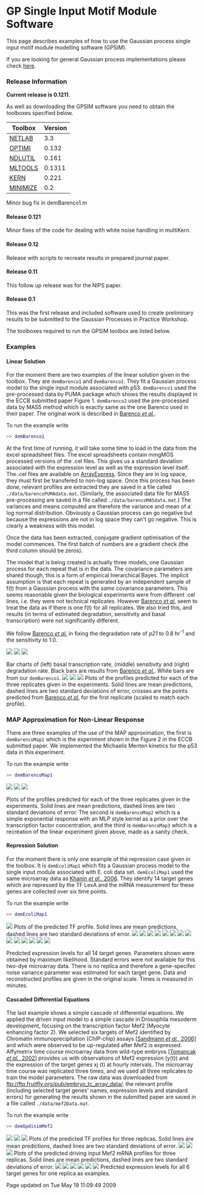
GP Single Input Motif Module Software
=====================================

This page describes examples of how to use the Gaussian process single input motif module modelling software (GPSIM).

If you are looking for general Gaussian process implementations please check [here](/gpsoftware.html).

### Release Information


**Current release is 0.1211**.

As well as downloading the GPSIM software you need to obtain the toolboxes specified below. 

| **Toolbox**                                 | **Version** |
|---------------------------------------------|-------------|
| [NETLAB](/netlab/downloadFiles/vrs3p3)      | 3.3         |
| [OPTIMI](/optimi/downloadFiles/vrs0p132)    | 0.132       |
| [NDLUTIL](/ndlutil/downloadFiles/vrs0p161)  | 0.161       |
| [MLTOOLS](/mltools/downloadFiles/vrs0p1311) | 0.1311      |
| [KERN](/kern/downloadFiles/vrs0p221)        | 0.221       |
| [MINIMIZE](/minimize/downloadFiles/vrs0p2)  | 0.2         |

Minor bug fix in demBarenco1.m

#### Release 0.121

Minor fixes of the code for dealing with white noise handling in multiKern.

#### Release 0.12

Release with scripts to recreate results in prepared journal paper.

#### Release 0.11

This follow up release was for the NIPS paper.

#### Release 0.1

This was the first release and included software used to create preliminary results to be submitted to the Gaussian Processes in Practice Workshop.

The toolboxes required to run the GPSIM toolbox are listed below.

### Examples

#### Linear Solution

For the moment there are two examples of the linear solution given in the toolbox. They are `demBarenco1` and `demBarenco2`. They fit a Gaussian process model to the single input module associated with p53. `demBarenco1` used the pre-processed data by PUMA package which shows the results displayed in the ECCB submitted paper Figure 1. `demBarenco2` used the pre-processed data by MAS5 method which is exactly same as the one Barenco used in their paper. The original work is described in [Barenco *et al.*](http://www.cs.man.ac.uk/neill-bin/publications/bibpage.cgi?keyName=Barenco:ranked06&printAbstract=1).

To run the example write

```matlab
>> demBarenco1
```

At the first time of running, it will take some time to load in the data from the excel spreadsheet files. The excel spreadsheets contain mmgMOS processed versions of the .cel files. This gives us a standard deviation associated with the expression level as well as the expression level itself. The .cel files are available on [ArrayExpress](http://www.ebi.ac.uk/arrayexpress/). Since they are in log space, they must first be transfered to non-log space. Once this process has been done, relevant profiles are extracted they are saved in a file called `./data/barencoPUMAdata.mat`. (Similarly, the associated data file for MAS5 pre-processing are saved in a file called `./data/barencoMASdata.mat`.) The variances and means computed are therefore the variance and mean of a log normal distribution. Obviously a Gaussian process can go negative but because the expressions are not in log space they can't go negative. This is clearly a weakness with this model.

Once the data has been extracted, conjugate gradient optimisation of the model commences. The first batch of numbers are a gradient check (the third column should be zeros).

The model that is being created is actually three models, one Gaussian process for each repeat that is in the data. The covariance parameters are shared though, this is a form of empirical hierarchical Bayes. The implicit assumption is that each repeat is generated by an independent sample of f(t) from a Gaussian process with the *same* covariance parameters. This seems reasonable given the biological experiments were from different .cel lines, *i.e.* they were not technical replicates. However [Barenco *et al.*](http://www.cs.man.ac.uk/neill-bin/publications/bibpage.cgi?keyName=Barenco:ranked06&printAbstract=1) seem to treat the data as if there is one f(t) for all replicates. We also tried this, and results (in terms of estimated degradation, sensitivity and basal transcription) were not significantly different.

We follow [Barenco *et al.*](http://www.cs.man.ac.uk/neill-bin/publications/bibpage.cgi?keyName=Barenco:ranked06&printAbstract=1) in fixing the degradation rate of *p21* to 0.8 hr<sup>-1</sup> and the sensitivity to 1.0.

![](./demBarenco1_basal.png)
 ![](./demBarenco1_sensitivity.png)
 ![](./demBarenco1_decay.png)

Bar charts of (left) basal transcription rate, (middle) sensitivity and (right) degradation rate. Black bars are results from [Barenco *et al.*](http://www.cs.man.ac.uk/neill-bin/publications/bibpage.cgi?keyName=Barenco:ranked06&printAbstract=1). White bars are from our `demBarenco1`.
![](./demBarenco1_profile1.png)
 ![](./demBarenco1_profile2.png)
 ![](./demBarenco1_profile3.png)
Plots of the profiles predicted for each of the three replicates given in the experiments. Solid lines are mean predictions, dashed lines are two standard deviations of error, crosses are the points predicted from [Barenco *et al.*](http://www.cs.man.ac.uk/neill-bin/publications/bibpage.cgi?keyName=Barenco:ranked06&printAbstract=1) for the first replicate (scaled to match each profile).

### MAP Approximation for Non-Linear Response

There are three examples of the use of the MAP approximation, the first is `demBarencoMap1` which is the experiment shown in the Figure 2 in the ECCB submitted paper. We implemented the Michaelis Menten kinetics for the p53 data in this experiment.

To run the example write

```matlab
>> demBarencoMap1 
```

![](./demBarencoMapMLPAct3Mlpmulti_profile1_slide.png)
 ![](./demBarencoMapMLPAct3Mlpmulti_profile2_slide.png)
 ![](./demBarencoMapMLPAct3Mlpmulti_profile3_slide.png)

Plots of the profiles predicted for each of the three replicates given in the experiments. Solid lines are mean predictions, dashed lines are two standard deviations of error.
The second is `demBarencoMap2` which is a simple exponential response with an MLP style kernel as a prior over the transcription factor concentration, and the third is `demBarencoMap3` which is a recreation of the linear experiment given above, made as a sanity check.

#### Repression Solution

For the moment there is only one example of the repression case given in the toolbox. It is `demEcoliMap1` which fits a Gaussian process model to the single input module associated with E. coli data set. `demEcoliMap1` used the same microarray data as [Khanin *et al.*, 2006](http://www.cs.man.ac.uk/neill-bin/publications/bibpage.cgi?keyName=Khanin:repression06&printAbstract=1). They identify 14 target genes which are repressed by the TF LexA and the mRNA measurement for these genes are collected over six time points.

To run the example write

```matlab
>> demEcoliMap1 
```

![](./demMapFullEcoliOptimInit4Translatemulti_profile1_slide.png)
Plots of the predicted TF profile. Solid lines are mean predictions, dashed lines are two standard deviations of error.
![](./demMapFullEcoliOptimInit4Translatemulti_ExprsProfile_Rep1_Gene1.png)
 ![](./demMapFullEcoliOptimInit4Translatemulti_ExprsProfile_Rep1_Gene2.png)
 ![](./demMapFullEcoliOptimInit4Translatemulti_ExprsProfile_Rep1_Gene3.png)
 ![](./demMapFullEcoliOptimInit4Translatemulti_ExprsProfile_Rep1_Gene4.png)
 ![](./demMapFullEcoliOptimInit4Translatemulti_ExprsProfile_Rep1_Gene5.png)
 ![](./demMapFullEcoliOptimInit4Translatemulti_ExprsProfile_Rep1_Gene6.png)
 ![](./demMapFullEcoliOptimInit4Translatemulti_ExprsProfile_Rep1_Gene7.png)
 ![](./demMapFullEcoliOptimInit4Translatemulti_ExprsProfile_Rep1_Gene8.png)
 ![](./demMapFullEcoliOptimInit4Translatemulti_ExprsProfile_Rep1_Gene9.png)
 ![](./demMapFullEcoliOptimInit4Translatemulti_ExprsProfile_Rep1_Gene10.png)
 ![](./demMapFullEcoliOptimInit4Translatemulti_ExprsProfile_Rep1_Gene11.png)
 ![](./demMapFullEcoliOptimInit4Translatemulti_ExprsProfile_Rep1_Gene12.png)
 ![](./demMapFullEcoliOptimInit4Translatemulti_ExprsProfile_Rep1_Gene13.png)
 ![](./demMapFullEcoliOptimInit4Translatemulti_ExprsProfile_Rep1_Gene14.png)

Predicted expression levels for all 14 target genes. Parameters shown were obtained by maximum likelihood. Standard errors were not available for this two-dye microarray data. There is no replica and therefore a gene-specifec noise variance parameter was estimated for each target gene. Data and reconstructed profiles are given in the original scale. Times is measured in minutes.
#### Cascaded Differential Equations

The last example shows a simple cascade of differential equations. We applied the driven input model to a simple cascade in Drosophila mesoderm development, focusing on the transcription factor Mef2 (Myocyte enhancing factor 2). We selected six targets of Mef2 identified by Chromatin immunoprecipitation (ChIP-chip) assays [[Sandmann *et al.*, 2006](http://www.cs.man.ac.uk/neill-bin/publications/bibpage.cgi?keyName=Sandmann:temporal06&printAbstract=1)] and which were observed to be up-regulated after Mef2 is expressed. Affymetrix time course microarray data from wild-type embryos [[Tomancak *et al.*, 2002](http://www.cs.man.ac.uk/neill-bin/publications/bibpage.cgi?keyName=Tomancak:systematic02&printAbstract=1)] provides us with observations of Mef2 expression (y(t)) and the expression of the target genes xj (t) at hourly intervals. The microarray time course was replicated three times, and we used all three replicates to train the model parameters. The raw data was downloaded from <ftp://ftp.fruitfly.org/pub/embryo_tc_array_data/>. the relevant profile (including selected target genes' names, expression levels and standard errors) for generating the results shown in the submitted paper are saved in a file called `./data/mef2Data.mat`.

To run the example write

```matlab
>> demGpdisimMef2 
```

![](./demMef2Dros2TF_profile_Rep1.png)
 ![](./demMef2Dros2TF_profile_Rep2.png)
 ![](./demMef2Dros2TF_profile_Rep3.png)
Plots of the predicted TF profiles for three replicas. Solid lines are mean predictions, dashed lines are two standard deviations of error.
![](./demMef2Dros2_ExprsProfile_Rep1_Gene1.png)
 ![](./demMef2Dros2_ExprsProfile_Rep2_Gene1.png)
 ![](./demMef2Dros2_ExprsProfile_Rep3_Gene1.png)
Plots of the predicted driving input Mef2 mRNA profiles for three replicas. Solid lines are mean predictions, dashed lines are two standard deviations of error.
![](./demMef2Dros2_ExprsProfile_Rep1_Gene2.png)
 ![](./demMef2Dros2_ExprsProfile_Rep1_Gene3.png)
 ![](./demMef2Dros2_ExprsProfile_Rep1_Gene4.png)
 ![](./demMef2Dros2_ExprsProfile_Rep1_Gene5.png)
 ![](./demMef2Dros2_ExprsProfile_Rep1_Gene6.png)
 ![](./demMef2Dros2_ExprsProfile_Rep1_Gene7.png)
Predicted expression levels for all 6 target genes for one replica as examples.

Page updated on Tue May 19 11:09:49 2009


